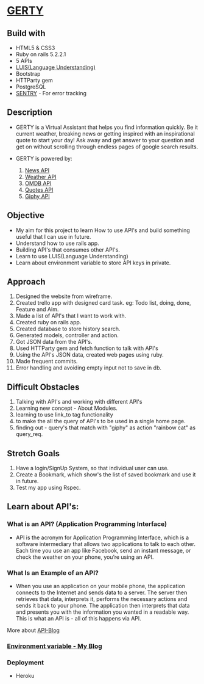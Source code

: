 # [GERTY](https://gerty-app-5.herokuapp.com/)

## Build with
- HTML5 & CSS3
- Ruby on rails 5.2.2.1
- 5 APIs
- [LUIS(Language Understanding)](https://docs.microsoft.com/en-gb/azure/cognitive-services/luis/what-is-luis)
- Bootstrap
- HTTParty gem
- PostgreSQL
- [SENTRY](https://docs.sentry.io/) - For error tracking

## Description
 - GERTY is a Virtual Assistant that helps you find        information quickly. Be it current weather,
    breaking news or getting inspired with an inspirational quote to start your day!
    Ask away and get answer to your question and get on without scrolling through endless pages
    of google search results.

 -  GERTY is powered by:
    1. [News API](https://newsapi.org/)
    2. [Weather API](https://darksky.net/dev)
    3. [OMDB API](http://www.omdbapi.com/)
    4. [Quotes API](http://quotes.rest/)
    5. [Giphy API](https://giphy.com/)

## Objective
- My aim for this project to learn How to use API's and build something useful that I can use in future.
- Understand how to use rails app.
- Building API's that consumes other API's.
- Learn to use LUIS(Language Understanding)
- Learn about environment variable to store API keys in private.

## Approach
1. Designed the website from wireframe.
2. Created trello app with designed card task. eg: Todo list, doing, done, Feature and Aim.
3. Made a list of API's that I want to work with.
4. Created ruby on rails app.
5. Created database to store history search.
6. Generated models, controller and action.
7. Got JSON data from the API's.
8. Used HTTParty gem and fetch function to talk with API's
9. Using the API's JSON data, created web pages using ruby.
10. Made frequent commits.
11. Error handling and avoiding empty input not to save in db.

## Difficult Obstacles
1. Talking with API's and working with different API's
2. Learning new concept - About Modules.
3. learning to use link_to tag functionality
4. to make the all the query of API's to be used in a single home page.
5. finding out - query's that match with "giphy" as action "rainbow cat" as query_req.

## Stretch Goals
1. Have a login/SignUp System, so that individual user can use.
2. Create a Bookmark, which show's the list of saved bookmark and use it in future.
3. Test my app using Rspec.

## Learn about API's:

### What is an API? (Application Programming Interface)
- API is the acronym for Application Programming Interface, which is a software intermediary that allows two applications to talk to each other. Each time you use an app like Facebook, send an instant message, or check the weather on your phone, you’re using an API.

### What Is an Example of an API?
- When you use an application on your mobile phone, the application connects to the Internet and sends data to a server. The server then retrieves that data, interprets it, performs the necessary actions and sends it back to your phone. The application then interprets that data and presents you with the information you wanted in a readable way. This is what an API is - all of this happens via API.

More about [API-Blog](https://medium.com/@perrysetgo/what-exactly-is-an-api-69f36968a41f)

### [Environment variable - My Blog](https://medium.com/@priyankamukund/how-to-store-and-use-secrets-in-a-rails-6bafeffd645f?source=friends_link&sk=5d302e285cfdcfd7f7bd521181291b9e)

### Deployment 
- Heroku
